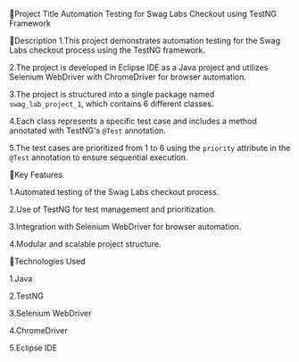 Project Title
Automation Testing for Swag Labs Checkout using
TestNG Framework

Description
1.This project demonstrates automation testing
for the Swag Labs checkout process using the
TestNG framework.

2.The project is developed in Eclipse IDE as a
Java project and utilizes Selenium WebDriver
with ChromeDriver for browser automation.

3.The project is structured into a single package
named `swag_lab_project_1`, which contains
6 different classes.

4.Each class represents a specific test case and
includes a method annotated with TestNG's
`@Test` annotation.

5.The test cases are prioritized from 1 to 6 using
the `priority` attribute in the `@Test`
annotation to ensure sequential execution.

Key Features

1.Automated testing of the Swag Labs checkout
process.

2.Use of TestNG for test management and
prioritization.

3.Integration with Selenium WebDriver for
browser automation.

4.Modular and scalable project structure.

Technologies Used

1.Java

2.TestNG

3.Selenium WebDriver

4.ChromeDriver

5.Eclipse IDE 
